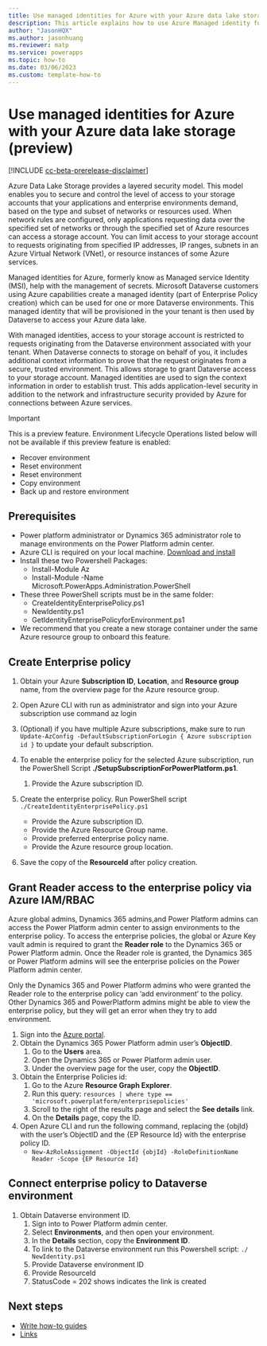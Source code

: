 ```yaml
---
title: Use managed identities for Azure with your Azure data lake storage
description: This article explains how to use Azure Managed identity for your Microsoft Dataverse data in Azure.
author: "JasonHQX"
ms.author: jasonhuang
ms.reviewer: matp
ms.service: powerapps
ms.topic: how-to
ms.date: 03/06/2023
ms.custom: template-how-to 
---
```

# Use managed identities for Azure with your Azure data lake storage (preview)

[!INCLUDE [cc-beta-prerelease-disclaimer](../../includes/cc-beta-prerelease-disclaimer.md)]

Azure Data Lake Storage provides a layered security model. This model enables you to secure and control the level of access to your storage accounts that your applications and enterprise environments demand, based on the type and subset of networks or resources used. When network rules are configured, only applications requesting data over the specified set of networks or through the specified set of Azure resources can access a storage account. You can limit access to your storage account to requests originating from specified IP addresses, IP ranges, subnets in an Azure Virtual Network (VNet), or resource instances of some Azure services.

Managed identities for Azure, formerly know as Managed service Identity (MSI), help with the management of secrets. Microsoft Dataverse customers using Azure capabilities create a managed identity (part of Enterprise Policy creation) which can be used for one or more Dataverse environments. This managed identity that will be provisioned in the your tenant is then used by Dataverse to access your Azure data lake.

With managed identities, access to your storage account is restricted to requests originating from the Dataverse environment associated with your tenant. When Dataverse connects to storage on behalf of you, it includes additional context information to prove that the request originates from a secure, trusted environment. This allows storage to grant Dataverse access to your storage account. Managed identities are used to sign the context information in order to establish trust. This adds application-level security in addition to the network and infrastructure security provided by Azure for connections between Azure services.

> [!IMPORTANT]
> This is a preview feature.
> Environment Lifecycle Operations listed below will not be available if this preview feature is enabled:
>
> - Recover environment
> - Reset environment
> - Reset environment
> - Copy environment
> - Back up and restore environment

## Prerequisites

- Power platform administrator or Dynamics 365 administrator role to manage environments on the Power Platform admin center.
- Azure CLI is required on your local machine. [Download and install](https://aka.ms/InstallAzureCliWindows)
- Install these two Powershell Packages:
  - Install-Module Az
  - Install-Module -Name Microsoft.PowerApps.Administration.PowerShell
- These three PowerShell scripts must be in the same folder:
  - CreateIdentityEnterprisePolicy.ps1
  - NewIdentity.ps1
  - GetIdentityEnterprisePolicyforEnvironment.ps1
- We recommend that you create a new storage container under the same Azure resource group to onboard this feature.

## Create Enterprise policy

1. Obtain your Azure **Subscription ID**, **Location**, and **Resource group** name, from the overview page for the Azure resource group.
1. Open Azure CLI with run as administrator and sign into your Azure subscription use command az login  <!-- What's this? -->
1. (Optional) if you have multiple Azure subscriptions, make sure to run `Update-AzConfig -DefaultSubscriptionForLogin { Azure subscription id }` to update your default subscription.
1. To enable the enterprise policy for the selected Azure subscription, run the PowerShell Script **./SetupSubscriptionForPowerPlatform.ps1**.
   1. Provide the Azure subscription ID.
1. Create the enterprise policy. Run PowerShell script `./CreateIdentityEnterprisePolicy.ps1`

   - Provide the Azure subscription ID.
   - Provide the Azure Resource Group name.
   - Provide preferred enterprise policy name.
   - Provide the Azure resource group location.
1. Save the copy of the **ResourceId** after policy creation.

## Grant Reader access to the enterprise policy via Azure IAM/RBAC

Azure global admins, Dynamics 365 admins,and Power Platform admins can access the Power Platform admin center to assign environments to the enterprise policy. To access the enterprise policies, the global or Azure Key vault admin is required to grant the **Reader role** to the Dynamics 365 or Power Platform admin. Once the Reader role is granted, the Dynamics 365 or Power Platform admins will see the enterprise policies on the Power Platform admin center.

Only the Dynamics 365 and Power Platform admins who were granted the Reader role to the enterprise policy can ‘add environment’ to the policy. Other Dynamics 365 and PowerPlatform admins might be able to view the enterprise policy, but they will get an error when they try to add environment.

1. Sign into the [Azure portal](https://portal.azure.com/).
1. Obtain the Dynamics 365 Power Platform admin user’s **ObjectID**.
   1. Go to the **Users** area.
   1. Open the Dynamics 365 or Power Platform admin user.
   1. Under the overview page for the user, copy the **ObjectID**.
1. Obtain the Enterprise Policies id:
   1. Go to the Azure **Resource Graph Explorer**.
   1. Run this query: `resources | where type == 'microsoft.powerplatform/enterprisepolicies'`
   1. Scroll to the right of the results page and select the **See details** link.
   1. On the **Details** page, copy the ID.
1. Open Azure CLI and run the following command, replacing the {objId} with the user’s ObjectID and the {EP Resource Id} with the enterprise policy ID.
   - `New-AzRoleAssignment -ObjectId {objId} -RoleDefinitionName Reader -Scope {EP Resource Id}`

## Connect enterprise policy to Dataverse environment

1. Obtain Dataverse environment ID.
   1. Sign into to Power Platform admin center.
   1. Select **Environments**, and then open your environment. 
   1. In the **Details** section, copy the **Environment ID**.
   1. To link to the Dataverse environment run this Powershell script: `./ NewIdentity.ps1`
   1. Provide Dataverse environment ID <!-- Start here-->
   1. Provide ResourceId
   1. StatusCode = 202 shows indicates the link is created


## Next steps
<!-- Add a context sentence for the following links -->
- [Write how-to guides](contribute-how-to-write-howto.md)
- [Links](links-how-to.md)

<!--
Remove all the comments in this template before you sign-off or merge to the 
main branch.
-->

